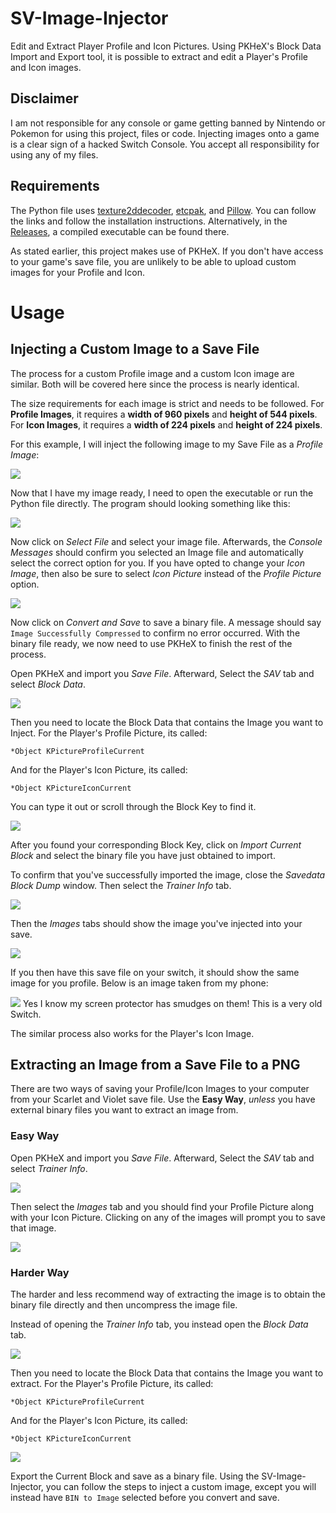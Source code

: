 
# SV-Image-Injector
Edit and Extract Player Profile and Icon Pictures.
Using PKHeX's Block Data Import and Export tool, it is possible to extract and edit a Player's Profile and Icon images.

## Disclaimer

I am not responsible for any console or game getting banned by Nintendo or Pokemon for using this project, files or code. Injecting images onto a game is a clear sign of a hacked Switch Console. You accept all responsibility for using any of my files.

## Requirements
The Python file uses [texture2ddecoder](https://github.com/K0lb3/texture2ddecoder), [etcpak](https://github.com/K0lb3/etcpak), and [Pillow](https://pypi.org/project/Pillow/).
You can follow the links and follow the installation instructions.
Alternatively, in the [Releases](https://github.com/PizzaTimeJoshua/SV-Image-Injector/releases), a compiled executable can be found there. 

As stated earlier, this project makes use of PKHeX. If you don't have access to your game's save file, you are unlikely to be able to upload custom images for your Profile and Icon.

# Usage

## Injecting a Custom Image to a Save File
The process for a custom Profile image and a custom Icon image are similar. Both will be covered here since the process is nearly identical.

The size requirements for each image is strict and needs to be followed.
For **Profile Images**, it requires a **width of 960 pixels** and **height of 544 pixels**.
For **Icon Images**, it requires a **width of 224 pixels** and **height of 224 pixels**.

For this example, I will inject the following image to my Save File as a *Profile Image*:

![](https://i.imgur.com/jZZyawi.png)

Now that I have my image ready, I need to open the executable or run the Python file directly. The program should looking something like this:

![](https://i.imgur.com/UjUbOXX.png)

Now click on *Select File* and select your image file. Afterwards, the *Console Messages* should confirm you selected an Image file and automatically select the correct option for you. If you have opted to change your *Icon Image*, then also be sure to select *Icon Picture* instead of the *Profile Picture* option.

![](https://i.imgur.com/kR93ASt.png)

Now click on *Convert and Save* to save a binary file. A message should say `Image Successfully Compressed` to confirm no error occurred. With the binary file ready, we now need to use PKHeX to finish the rest of the process.

Open PKHeX and import you *Save File*. Afterward, Select the *SAV* tab and select *Block Data*.

![](https://i.imgur.com/Zfzn6vS.png)

Then you need to locate the Block Data that contains the Image you want to Inject.
For the Player's Profile Picture, its called:

    *Object KPictureProfileCurrent
    
And for the Player's Icon Picture, its called:

    *Object KPictureIconCurrent
    
   You can type it out or scroll through the Block Key to find it.

![](https://i.imgur.com/eFpI6uX.png)

After you found your corresponding Block Key, click on *Import Current Block* and select the binary file you have just obtained to import.

To confirm that you've successfully imported the image, close the *Savedata Block Dump* window. Then select the *Trainer Info* tab.

![](https://i.imgur.com/ygGNVD6.png)

Then the *Images* tabs should show the image you've injected into your save.

![](https://i.imgur.com/6FRD24S.png)

If you then have this save file on your switch, it should show the same image for you profile. Below is an image taken from my phone:

![](https://i.imgur.com/76kCGk3.jpg)
Yes I know my screen protector has smudges on them! This is a very old Switch.

The similar process also works for the Player's Icon Image.
## Extracting an Image from a Save File to a PNG

There are two ways of saving your Profile/Icon Images to your computer from your Scarlet and Violet save file. Use the **Easy Way**, *unless* you have external binary files you want to extract an image from.

### Easy Way

Open PKHeX and import you *Save File*. Afterward, Select the *SAV* tab and select *Trainer Info*.

![](https://i.imgur.com/ygGNVD6.png)

Then select the *Images* tab and you should find your Profile Picture along with your Icon Picture. Clicking on any of the images will prompt you to save that image.

![](https://i.imgur.com/rt8kTn0.png)

### Harder Way

The harder and less recommend way of extracting the image is to obtain the binary file directly and then uncompress the image file.

Instead of opening the *Trainer Info* tab, you instead open the *Block Data* tab.

![](https://i.imgur.com/Zfzn6vS.png)

Then you need to locate the Block Data that contains the Image you want to extract.
For the Player's Profile Picture, its called:

    *Object KPictureProfileCurrent
And for the Player's Icon Picture, its called:

    *Object KPictureIconCurrent
   

![](https://i.imgur.com/eFpI6uX.png)

Export the Current Block and save as a binary file. Using the SV-Image-Injector, you can follow the steps to inject a custom image, except you will instead have `BIN to Image` selected before you convert and save.
